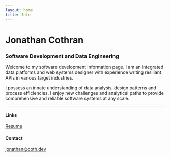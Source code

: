 ```yaml
---
layout: home
title: Info
---
```


# Jonathan Cothran
### Software Development and Data Engineering

Welcome to my software development information page. I am an integrated data platforms and web systems designer with experience writing resiliant APIs in various target industries.

I possess an innate understanding of data analysis, design patterns and process efficiencies. I enjoy new challenges and analytical paths to provide comprehensive and reliable software systems at any scale.

________________

#### Links

[Resume](/Jonathan_Cothran_Resume_23.pdf)

#### Contact
jonathan@coth.dev
